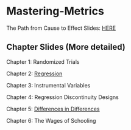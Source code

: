 # Mastering-Metrics
The Path from Cause to Effect
Slides: [HERE](https://docs.google.com/presentation/d/1nCwYssVy_gxzqz6hXu20ugtnxeluEIKpUAL5gP7mSkU/edit?usp=sharing)

## Chapter Slides (More detailed)
Chapter 1: Randomized Trials

Chapter 2: [Regression](https://docs.google.com/presentation/d/1McOl8zVhCoE_NqU-rMWvh_LJV87hUvsMJaxxRezMS4I/edit?usp=sharing)

Chapter 3: Instrumental Variables

Chapter 4: Regression Discontinuity Designs

Chapter 5: [Differences in Differences](https://docs.google.com/presentation/d/1zlRYVevFOzNkZaI4UKOBTaCEqdWo4vvwsYekpBeWmHA/edit?usp=sharing)

Chapter 6: The Wages of Schooling
